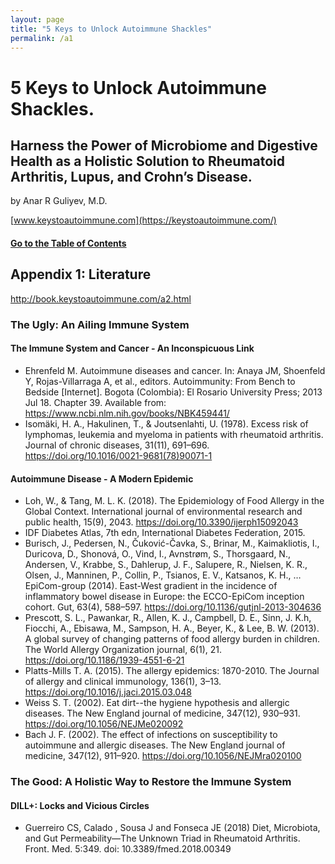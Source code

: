 ```yaml
---
layout: page
title: "5 Keys to Unlock Autoimmune Shackles"
permalink: /a1
---
```


# 5 Keys to Unlock Autoimmune Shackles.
## Harness the Power of Microbiome and Digestive Health as a Holistic Solution to Rheumatoid Arthritis, Lupus, and Crohn’s Disease.
by Anar R Guliyev, M.D.

[www.keystoautoimmune.com](https://keystoautoimmune.com/)

#### [Go to the Table of Contents](README.md)
## Appendix 1: Literature
http://book.keystoautoimmune.com/a2.html

### The Ugly: An Ailing Immune System

#### [ ](#1) The Immune System and Cancer - An Inconspicuous Link

- Ehrenfeld M. Autoimmune diseases and cancer. In: Anaya JM, Shoenfeld Y, Rojas-Villarraga A, et al., editors. Autoimmunity: From Bench to Bedside [Internet]. Bogota (Colombia): El Rosario University Press; 2013 Jul 18. Chapter 39. Available from: https://www.ncbi.nlm.nih.gov/books/NBK459441/ 
- Isomäki, H. A., Hakulinen, T., & Joutsenlahti, U. (1978). Excess risk of lymphomas, leukemia and myeloma in patients with rheumatoid arthritis. Journal of chronic diseases, 31(11), 691–696. https://doi.org/10.1016/0021-9681(78)90071-1 

#### Autoimmune Disease - A Modern Epidemic 


- Loh, W., & Tang, M. L. K. (2018). The Epidemiology of Food Allergy in the Global Context. International journal of environmental research and public health, 15(9), 2043. https://doi.org/10.3390/ijerph15092043 
- IDF Diabetes Atlas, 7th edn, International Diabetes Federation, 2015.
- Burisch, J., Pedersen, N., Čuković-Čavka, S., Brinar, M., Kaimakliotis, I., Duricova, D., Shonová, O., Vind, I., Avnstrøm, S., Thorsgaard, N., Andersen, V., Krabbe, S., Dahlerup, J. F., Salupere, R., Nielsen, K. R., Olsen, J., Manninen, P., Collin, P., Tsianos, E. V., Katsanos, K. H., … EpiCom-group (2014). East-West gradient in the incidence of inflammatory bowel disease in Europe: the ECCO-EpiCom inception cohort. Gut, 63(4), 588–597. https://doi.org/10.1136/gutjnl-2013-304636 
- Prescott, S. L., Pawankar, R., Allen, K. J., Campbell, D. E., Sinn, J. K.h, Fiocchi, A., Ebisawa, M., Sampson, H. A., Beyer, K., & Lee, B. W. (2013). A global survey of changing patterns of food allergy burden in children. The World Allergy Organization journal, 6(1), 21. https://doi.org/10.1186/1939-4551-6-21 
- Platts-Mills T. A. (2015). The allergy epidemics: 1870-2010. The Journal of allergy and clinical immunology, 136(1), 3–13. https://doi.org/10.1016/j.jaci.2015.03.048 
- Weiss S. T. (2002). Eat dirt--the hygiene hypothesis and allergic diseases. The New England journal of medicine, 347(12), 930–931. https://doi.org/10.1056/NEJMe020092 
- Bach J. F. (2002). The effect of infections on susceptibility to autoimmune and allergic diseases. The New England journal of medicine, 347(12), 911–920. https://doi.org/10.1056/NEJMra020100 

### The Good: A Holistic Way to Restore the Immune System 

#### DILL+: Locks and Vicious Circles

- Guerreiro CS, Calado  , Sousa J and Fonseca JE (2018) Diet, Microbiota, and Gut Permeability—The Unknown Triad in Rheumatoid Arthritis. Front. Med. 5:349. doi: 10.3389/fmed.2018.00349 



